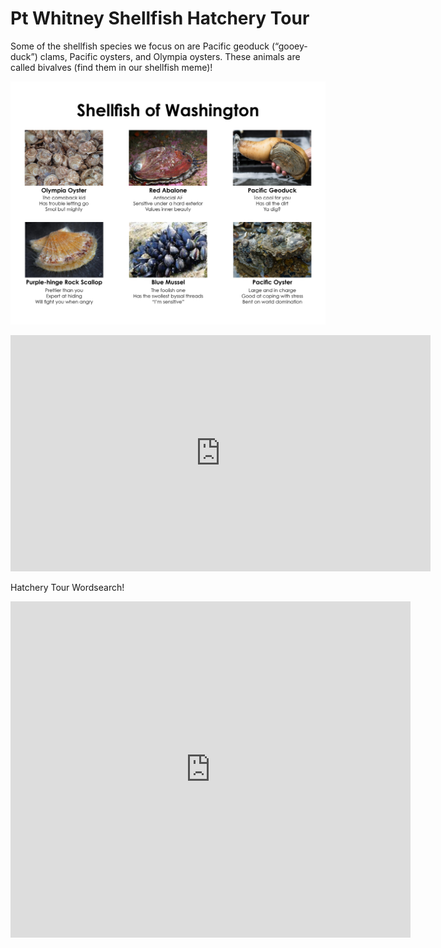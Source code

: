 # Pt Whitney Shellfish Hatchery Tour

Some of the shellfish species we focus on are Pacific geoduck (“gooey-duck”) clams, Pacific oysters, and Olympia oysters. These animals are called bivalves (find them in our shellfish meme)!

![img](../images/shellfishmeme.jpg)

<iframe width="672" height="378" src="https://www.youtube.com/embed/BWtLFbP0Ka8" title="YouTube video player" frameborder="0" cc_load_policy=1&cc_lang_pref=en allow="accelerometer; autoplay; clipboard-write; encrypted-media; gyroscope" allowfullscreen></iframe>


Hatchery Tour Wordsearch!

<script type="text/javascript" src="https://MyWordSearch.com/embedjs.php?puzzle_id=518443"></script>

<iframe src="https://docs.google.com/forms/d/e/1FAIpQLSdifiFfG2sf9tE4L5Qj5Ng6xic_t3W9L5fX5dWW0UhCAKG_6Q/viewform?embedded=true" width="640" height="538" frameborder="0" marginheight="0" marginwidth="0">Loading…</iframe>
